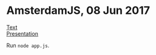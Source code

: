 # AmsterdamJS, 08 Jun 2017

[Text](https://docs.google.com/document/d/1IK1-Cxv0FUWRSKZMBH1BaHbIMd6VPuZyjaC8g62kQ8w/edit)  
[Presentation](https://docs.google.com/presentation/d/1nwUWUo46QV5hA9QI7RyPGgIiKnYC7JRxd0L05Nb0sUc/edit)

Run `node app.js`.
